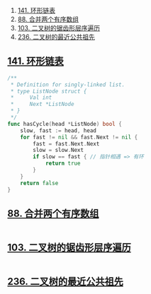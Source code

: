 
1. [141. 环形链表](#141-环形链表)
2. [88. 合并两个有序数组](#88-合并两个有序数组)
3. [103. 二叉树的锯齿形层序遍历](#103-二叉树的锯齿形层序遍历)
4. [236. 二叉树的最近公共祖先](#236-二叉树的最近公共祖先)




## [141. 环形链表](https://leetcode-cn.com/problems/linked-list-cycle/)

```go
/**
 * Definition for singly-linked list.
 * type ListNode struct {
 *     Val int
 *     Next *ListNode
 * }
 */
func hasCycle(head *ListNode) bool {
	slow, fast := head, head
	for fast != nil && fast.Next != nil {
		fast = fast.Next.Next
		slow = slow.Next
		if slow == fast { // 指针相遇 => 有环
			return true
		}
	}
	return false
}
```

## [88. 合并两个有序数组](https://leetcode-cn.com/problems/merge-sorted-array/)

```go

```

## [103. 二叉树的锯齿形层序遍历](https://leetcode-cn.com/problems/binary-tree-zigzag-level-order-traversal/)


```go

```

## [236. 二叉树的最近公共祖先](https://leetcode-cn.com/problems/lowest-common-ancestor-of-a-binary-tree/)

```go

```